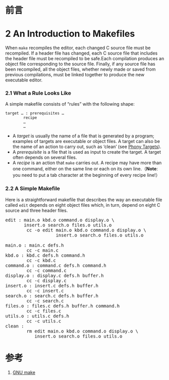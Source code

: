 # 前言

# 2 An Introduction to Makefiles

When `make` recompiles the editor, each changed C source file must be recompiled. If a header file has changed, each C source file that includes the header file must be recompiled to be safe.Each compilation produces an object file corresponding to the source file. Finally, if any source file has been recompiled, all the object files, whether newly made or saved from previous compilations, must be linked together to produce the new executable editor.

### 2.1 What a Rule Looks Like

A simple makefile consists of “rules” with the following shape:

```
target … : prerequisites …
        recipe
        …
        …
```

- A *target* is usually the name of a file that is generated by a program; examples of targets are executable or object files. A target can also be the name of an action to carry out, such as ‘clean’ (see [Phony Targets](https://www.gnu.org/software/make/manual/make.htmlPhony-Targets)).
- A *prerequisite* is a file that is used as input to create the target. A target often depends on several files.
- A *recipe* is an action that `make` carries out. A recipe may have more than one command, either on the same line or each on its own line.（**Note**: you need to put a tab character at the beginning of every recipe line!）

### 2.2 A Simple Makefile

Here is a straightforward makefile that describes the way an executable file called `edit` depends on eight object files which, in turn, depend on eight C source and three header files.

<pre class="example">edit : main.o kbd.o command.o display.o \
       insert.o search.o files.o utils.o
        cc -o edit main.o kbd.o command.o display.o \
                   insert.o search.o files.o utils.o

main.o : main.c defs.h
        cc -c main.c
kbd.o : kbd.c defs.h command.h
        cc -c kbd.c
command.o : command.c defs.h command.h
        cc -c command.c
display.o : display.c defs.h buffer.h
        cc -c display.c
insert.o : insert.c defs.h buffer.h
        cc -c insert.c
search.o : search.c defs.h buffer.h
        cc -c search.c
files.o : files.c defs.h buffer.h command.h
        cc -c files.c
utils.o : utils.c defs.h
        cc -c utils.c
clean :
        rm edit main.o kbd.o command.o display.o \
           insert.o search.o files.o utils.o
</pre>

# 参考

1. [GNU make](https://www.gnu.org/software/make/manual/make.html)
